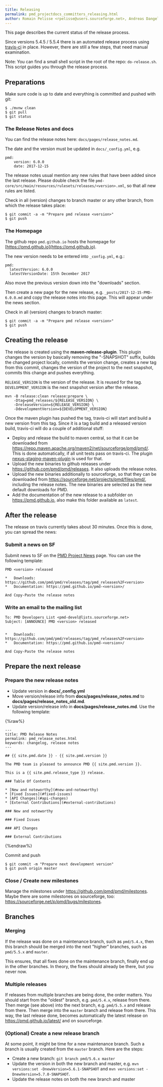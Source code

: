 ```yaml
---
title: Releasing
permalink: pmd_projectdocs_committers_releasing.html
author: Romain Pelisse <rpelisse@users.sourceforge.net>, Andreas Dangel <adangel@users.sourceforge.net>
---
```


This page describes the current status of the release process.

Since versions 5.4.5 / 5.5.4 there is an automated release process using [travis-ci](https://travis-ci.org)
in place. However, there are still a few steps, that need manual examination.

Note: You can find a small shell script in the root of the repo: `do-release.sh`. This script guides you
through the release process.


## Preparations

Make sure code is up to date and everything is committed and pushed with git:

    $ ./mvnw clean
    $ git pull
    $ git status



### The Release Notes and docs

You can find the release notes here: `docs/pages/release_notes.md`.

The date and the version must be updated in `docs/_config.yml`,  e.g.

```
pmd:
    version: 6.0.0
    date: 2017-12-15
```


The release notes usual mention any new rules that have been added since the last release.
Please double check the file `pmd-core/src/main/resources/rulesets/releases/<version>.xml`, so
that all new rules are listed.

Check in all (version) changes to branch master or any other branch, from which the release takes place:

    $ git commit -a -m "Prepare pmd release <version>"
    $ git push


### The Homepage

The github repo `pmd.github.io` hosts the homepage for [https://pmd.github.io](https://pmd.github.io).

The new version needs to be entered into `_config.yml`, e.g.:

```
pmd:
  latestVersion: 6.0.0
  latestVersionDate: 15th December 2017
```

Also move the previous version down into the "downloads" section.

Then create a new page for the new release, e.g. `_posts/2017-12-15-PMD-6.0.0.md` and copy
the release notes into this page. This will appear under the news section.

Check in all (version) changes to branch master:

    $ git commit -a -m "Prepare pmd release <version>"
    $ git push



## Creating the release

The release is created using the **maven-release-plugin**. This plugin changes the version by basically
removing the "-SNAPSHOT" suffix, builds the changed project locally, commits the version change, creates
a new tag from this commit, changes the version of the project to the next snapshot, commits this change
and pushes everything.

`RELEASE_VERSION` is the version of the release. It is reused for the tag. `DEVELOPMENT_VERSION` is the
next snapshot version after the release.

    mvn -B release:clean release:prepare \
        -Dtag=pmd_releases/${RELEASE_VERSION} \
        -DreleaseVersion=${RELEASE_VERSION} \
        -DdevelopmentVersion=${DEVELOPMENT_VERSION}


Once the maven plugin has pushed the tag, travis-ci will start and build a new version from this tag. Since
it is a tag build and a released version build, travis-ci will do a couple of additional stuff:

*   Deploy and release the build to maven central, so that it can be downloaded from
    <https://repo.maven.apache.org/maven2/net/sourceforge/pmd/pmd/>. This is done automatically, if
    all unit tests pass on travis-ci. The plugin [nexus-staging-maven-plugin](https://github.com/sonatype/nexus-maven-plugins/tree/master/staging/maven-plugin) is used for that.
*   Upload the new binaries to github releases under <https://github.com/pmd/pmd/releases>. It also uploads
    the release notes.
*   Upload the new binaries additionally to sourceforge, so that they can be downloaded from
    <https://sourceforge.net/projects/pmd/files/pmd/>, including the release notes. The new binaries are
    selected as the new default downloads for PMD.
*   Add the documentation of the new release to a subfolder on <https://pmd.github.io>, also make
    this folder available as `latest`.


## After the release

The release on travis currently takes about 30 minutes. Once this is done, you can spread the news:

### Submit a news on SF

Submit news to SF on the [PMD Project News](https://sourceforge.net/p/pmd/news/) page. You can use
the following template:

    PMD <version> released

    *   Downloads: https://github.com/pmd/pmd/releases/tag/pmd_releases%2F<version>
    *   Documentation: https://pmd.github.io/pmd-<version>/

    And Copy-Paste the release notes

### Write an email to the mailing list

    To: PMD Developers List <pmd-devel@lists.sourceforge.net>
    Subject: [ANNOUNCE] PMD <version> released


    *   Downloads: https://github.com/pmd/pmd/releases/tag/pmd_releases%2F<version>
    *   Documentation: https://pmd.github.io/pmd-<version>/

    And Copy-Paste the release notes


## Prepare the next release

### Prepare the new release notes

*   Update version in **docs/_config.yml**
*   Move version/release info from **docs/pages/release_notes.md** to **docs/pages/release_notes_old.md**.
*   Update version/release info in **docs/pages/release_notes.md**. Use the following template:

{%raw%}
```
---
title: PMD Release Notes
permalink: pmd_release_notes.html
keywords: changelog, release notes
---

## {{ site.pmd.date }} - {{ site.pmd.version }}

The PMD team is pleased to announce PMD {{ site.pmd.version }}.

This is a {{ site.pmd.release_type }} release.

### Table Of Contents

* [New and noteworthy](#new-and-noteworthy)
* [Fixed Issues](#fixed-issues)
* [API Changes](#api-changes)
* [External Contributions](#external-contributions)

### New and noteworthy

### Fixed Issues

### API Changes

### External Contributions

```
{%endraw%}


Commit and push

    $ git commit -m "Prepare next development version"
    $ git push origin master


### Close / Create new milestones

Manage the milestones under <https://github.com/pmd/pmd/milestones>.
Maybe there are some milestones on sourceforge, too: <https://sourceforge.net/p/pmd/bugs/milestones>.



## Branches

### Merging

If the release was done on a maintenance branch, such as `pmd/5.4.x`, then this branch should be
merged into the next "higher" branches, such as `pmd/5.5.x` and `master`.

This ensures, that all fixes done on the maintenance branch, finally end up in the other branches.
In theory, the fixes should already be there, but you never now.


### Multiple releases

If releases from multiple branches are being done, the order matters. You should start from the "oldest" branch,
e.g. `pmd/5.4.x`, release from there. Then merge (see above) into the next branch, e.g. `pmd/5.5.x` and release
from there. Then merge into the `master` branch and release from there. This way, the last release done, becomes
automatically the latest release on <https://pmd.github.io/latest/> and on sourceforge.


### (Optional) Create a new release branch

At some point, it might be time for a new maintenance branch. Such a branch is usually created from
the `master` branch. Here are the steps:

*   Create a new branch: `git branch pmd/5.6.x master`
*   Update the version in both the new branch and master, e.g. `mvn versions:set -DnewVersion=5.6.1-SNAPSHOT`
    and `mvn versions:set -DnewVersion=5.7.0-SNAPSHOT`.
*   Update the release notes on both the new branch and master
